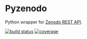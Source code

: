 # Pyzenodo
Python wrapper for [Zenodo REST API](http://developers.zenodo.org/).

[![build status](https://travis-ci.org/Tommos0/pyzenodo.svg?branch=master)](https://travis-ci.org/Tommos0/pyzenodo)
[![coverage](https://coveralls.io/repos/github/Tommos0/pyzenodo/badge.svg?branch=master)](https://coveralls.io/github/Tommos0/pyzenodo)
